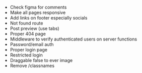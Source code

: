 - Check figma for comments
- Make all pages responsive
- Add links on footer especially socials
- Not found route
- Post preview (use tabs)
- Proper 404 page
- Middleware to verify authenticated users on server functions
- Password/email auth
- Proper login page
- Restricted login
- Draggable false to ever image
- Remove /classnames
